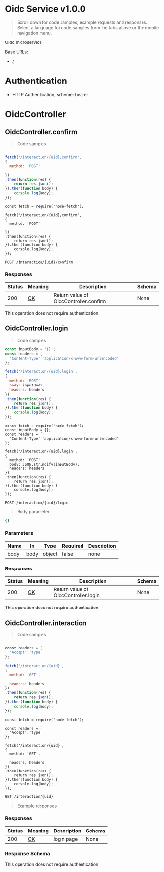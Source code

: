
<!-- Generator: Widdershins v4.0.1 -->

<h1 id="oidc-service">Oidc Service v1.0.0</h1>

> Scroll down for code samples, example requests and responses. Select a language for code samples from the tabs above or the mobile navigation menu.

Oidc microservice

Base URLs:

* <a href="/">/</a>

# Authentication

- HTTP Authentication, scheme: bearer

<h1 id="oidc-service-oidccontroller">OidcController</h1>

## OidcController.confirm

<a id="opIdOidcController.confirm"></a>

> Code samples

```javascript

fetch('/interaction/{uid}/confirm',
{
  method: 'POST'

})
.then(function(res) {
    return res.json();
}).then(function(body) {
    console.log(body);
});

```

```javascript--nodejs
const fetch = require('node-fetch');

fetch('/interaction/{uid}/confirm',
{
  method: 'POST'

})
.then(function(res) {
    return res.json();
}).then(function(body) {
    console.log(body);
});

```

`POST /interaction/{uid}/confirm`

<h3 id="oidccontroller.confirm-responses">Responses</h3>

|Status|Meaning|Description|Schema|
|---|---|---|---|
|200|[OK](https://tools.ietf.org/html/rfc7231#section-6.3.1)|Return value of OidcController.confirm|None|

<aside class="success">
This operation does not require authentication
</aside>

## OidcController.login

<a id="opIdOidcController.login"></a>

> Code samples

```javascript
const inputBody = '{}';
const headers = {
  'Content-Type':'application/x-www-form-urlencoded'
};

fetch('/interaction/{uid}/login',
{
  method: 'POST',
  body: inputBody,
  headers: headers
})
.then(function(res) {
    return res.json();
}).then(function(body) {
    console.log(body);
});

```

```javascript--nodejs
const fetch = require('node-fetch');
const inputBody = {};
const headers = {
  'Content-Type':'application/x-www-form-urlencoded'
};

fetch('/interaction/{uid}/login',
{
  method: 'POST',
  body: JSON.stringify(inputBody),
  headers: headers
})
.then(function(res) {
    return res.json();
}).then(function(body) {
    console.log(body);
});

```

`POST /interaction/{uid}/login`

> Body parameter

```yaml
{}

```

<h3 id="oidccontroller.login-parameters">Parameters</h3>

|Name|In|Type|Required|Description|
|---|---|---|---|---|
|body|body|object|false|none|

<h3 id="oidccontroller.login-responses">Responses</h3>

|Status|Meaning|Description|Schema|
|---|---|---|---|
|200|[OK](https://tools.ietf.org/html/rfc7231#section-6.3.1)|Return value of OidcController.login|None|

<aside class="success">
This operation does not require authentication
</aside>

## OidcController.interaction

<a id="opIdOidcController.interaction"></a>

> Code samples

```javascript

const headers = {
  'Accept':'type'
};

fetch('/interaction/{uid}',
{
  method: 'GET',

  headers: headers
})
.then(function(res) {
    return res.json();
}).then(function(body) {
    console.log(body);
});

```

```javascript--nodejs
const fetch = require('node-fetch');

const headers = {
  'Accept':'type'
};

fetch('/interaction/{uid}',
{
  method: 'GET',

  headers: headers
})
.then(function(res) {
    return res.json();
}).then(function(body) {
    console.log(body);
});

```

`GET /interaction/{uid}`

> Example responses

<h3 id="oidccontroller.interaction-responses">Responses</h3>

|Status|Meaning|Description|Schema|
|---|---|---|---|
|200|[OK](https://tools.ietf.org/html/rfc7231#section-6.3.1)|login page|None|

<h3 id="oidccontroller.interaction-responseschema">Response Schema</h3>

<aside class="success">
This operation does not require authentication
</aside>
